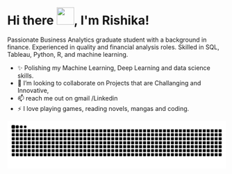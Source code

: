 # <h1>Hi there <img src="https://raw.githubusercontent.com/TheDudeThatCode/TheDudeThatCode/master/Assets/Hi.gif" width=40 height=40>, I'm Rishika!</h1>

Passionate Business Analytics graduate student with a background in finance. Experienced in quality and financial analysis roles. Skilled in SQL, Tableau, Python, R, and machine learning.

  - ✨ Polishing my Machine Learning, Deep Learning and data science skills.
  - 💬 I’m looking to collaborate on Projects that are Challanging and Innovative,
  - 📫 reach me out on gmail /Linkedin
  - ⚡ I love playing games, reading novels, mangas and coding.


<picture>
  <source media="(prefers-color-scheme: dark)" srcset="https://github.com/fky2015/fky2015/raw/output/github-snake-dark.svg">
  <source media="(prefers-color-scheme: light)" srcset="https://github.com/fky2015/fky2015/raw/output/github-snake.svg">
  <img alt="snk" src="https://github.com/fky2015/fky2015/raw/output/github-snake.svg">
</picture>
